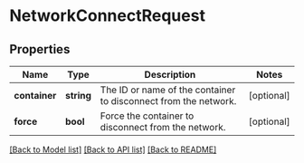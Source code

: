 # NetworkConnectRequest

## Properties
Name | Type | Description | Notes
------------ | ------------- | ------------- | -------------
**container** | **string** | The ID or name of the container to disconnect from the network. | [optional] 
**force** | **bool** | Force the container to disconnect from the network. | [optional] 

[[Back to Model list]](../../README.md#documentation-for-models) [[Back to API list]](../../README.md#documentation-for-api-endpoints) [[Back to README]](../../README.md)

